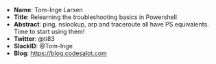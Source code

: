 * **Name**: Tom-Inge Larsen
* **Title**: Relearning the troubleshooting basics in Powershell
* **Abstract**: ping, nslookup, arp and traceroute all have PS equivalents. Time to start using them!
* **Twitter**: @ti83
* **SlackID**: @Tom-Inge
* **Blog**: https://blog.codesalot.com
